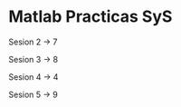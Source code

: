 # Matlab Practicas SyS

Sesion 2 $\rightarrow$ 7

Sesion 3 $\rightarrow$ 8

Sesion 4 $\rightarrow$ 4

Sesion 5 $\rightarrow$ 9
